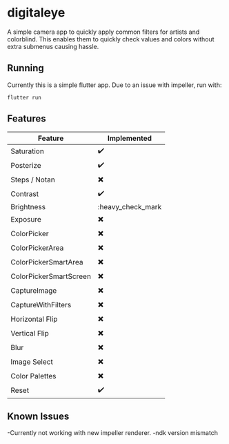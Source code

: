 # digitaleye

A simple camera app to quickly apply common filters for artists and colorblind. This enables them to quickly check values and colors without extra submenus causing hassle.

## Running

Currently this is a simple flutter app. Due to an issue with impeller, run with:
```
flutter run
```

## Features

| Feature    | Implemented |
| -------- | ------- |
| Saturation  | :heavy_check_mark:    |
| Posterize | :heavy_check_mark:     |
| Steps / Notan | :heavy_multiplication_x:|
| Contrast    | :heavy_check_mark:|
| Brightness    | :heavy_check_mark|
| Exposure    | :heavy_multiplication_x:|
| ColorPicker    | :heavy_multiplication_x:|
| ColorPickerArea    | :heavy_multiplication_x:|
| ColorPickerSmartArea | :heavy_multiplication_x:|
| ColorPickerSmartScreen | :heavy_multiplication_x:|
| CaptureImage | :heavy_multiplication_x:|
| CaptureWithFilters | :heavy_multiplication_x:|
| Horizontal Flip | :heavy_multiplication_x:|
| Vertical Flip | :heavy_multiplication_x:|
| Blur | :heavy_multiplication_x:|
| Image Select | :heavy_multiplication_x:|
| Color Palettes | :heavy_multiplication_x:|
| Reset | :heavy_check_mark:|


## Known Issues
-Currently not working with new impeller renderer.
-ndk version mismatch

